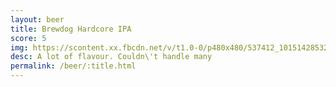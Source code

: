 ```yaml
---
layout: beer
title: Brewdog Hardcore IPA
score: 5
img: https://scontent.xx.fbcdn.net/v/t1.0-0/p480x480/537412_10151428532378745_1195699464_n.jpg?oh=10ba26b1360eb9862f71a6608b5f0510&oe=587B113A
desc: A lot of flavour. Couldn\'t handle many
permalink: /beer/:title.html
---
```

